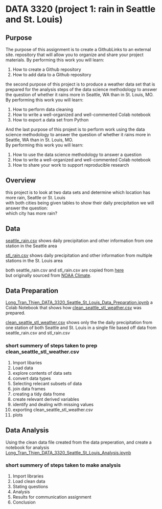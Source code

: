 # DATA 3320 (project 1: rain in Seattle and St. Louis)
## Purpose 
The purpose of this assignment is to create a GithubLinks to an external site. repository that will allow you to organize and share your project materials.
By performing this work you will learn:
1. How to create a Github repository
2. How to add data to a Github repository

the second purpose of this project is to produce a weather data set that is prepared for the analysis steps of the data science methodology to answer the question of whether it rains more in Seattle, WA than in St. Louis, MO. 
<br/>By performing this work you will learn:
1. How to perform data cleaning
2. How to write a well-organized and well-commented Colab notebook
3. How to export a data set from Python

And the last purpose of this projext is to perform work using the data science methodology to answer the question of whether it rains more in Seattle, WA than in St. Louis, MO. <br/>
By performing this work you will learn:

1. How to use the data science methodology to answer a question
2. How to write a well-organized and well-commented Colab notebook
3. How to share your work to support reproducible research


## Overview
this project is to look at two data sets and determine which location has more rain, Seattle or St. Louis <br/>
with both cities being given tables to show their daily precipitation we will answer the question: <br/>
which city has more rain?

## Data
[seattle_rain.csv](https://raw.githubusercontent.com/longhtt/Seattle-Weather/main/seattle_rain.csv)
shows daily precipitation and other information from one station in the Seattle area

[stl_rain.csv](https://raw.githubusercontent.com/longhtt/Seattle-Weather/main/stl_rain.csv)
shows daily precipitation and other information from multiple stations in the St. Louis area

both seattle_rain.csv and stl_rain.csv are copied from [here](https://github.com/brian-fischer/DATA-3320/tree/main/weather) <br/>
but originally sourced from [NOAA Climate](https://www.ncei.noaa.gov/cdo-web/search?datasetid=GHCND).

## Data Preparation

[Long_Tran_Thien_DATA_3320_Seattle_St_Louis_Data_Preparation.ipynb](https://github.com/longhtt/Seattle-Weather/blob/main/Long_Tran_Thien_DATA_3320_Seattle_St_Louis_Data_Preparation.ipynb) a Colab Notebook that shows how [clean_seattle_stl_weather.csv](https://raw.githubusercontent.com/longhtt/Seattle-Weather/main/clean_seattle_stl_weather.csv) was prepared.

[clean_seattle_stl_weather.csv](https://raw.githubusercontent.com/longhtt/Seattle-Weather/main/clean_seattle_stl_weather.csv) shows only the the daily precipitation from one station of both Seattle and St. Louis in a single file based off data from seattle_rain.csv and stl_rain.csv

### short summery of steps taken to prep clean_seattle_stl_weather.csv
1. Import libaries
2. Load data
3. explore contents of data sets 
4. convert data types
5. Selecting relecant subsets of data
6. join data frames
7. creating a tidy data frome
8. create relevant derived variables 
9. identify and dealing with missing values
10. exporting clean_seattle_stl_weather.csv
11. plots

## Data Analysis 
Using the clean data file created from the data preperation, and create a notebook for analysis [Long_Tran_Thien_DATA_3320_Seattle_St_Louis_Analysis.ipynb](https://github.com/longhtt/Seattle-Weather/blob/main/Long_Tran_Thien_DATA_3320_Seattle_St_Louis_Analysis.ipynb) 

### short summery of steps taken to make analysis
1. Import libraries
2. Load clean data
3. Stating questions
4. Analysis
5. Results for communication assignment
6. Conclusion

